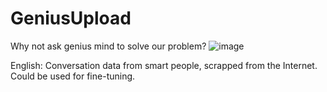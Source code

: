 # GeniusUpload
Why not ask genius mind to solve our problem?
![image](https://github.com/fangyuan-ksgk/GeniusUpload/assets/66006349/7272c93e-9806-461c-a3d0-2e50ef2b7af0)

English: 
Conversation data from smart people, scrapped from the Internet. Could be used for fine-tuning. 

